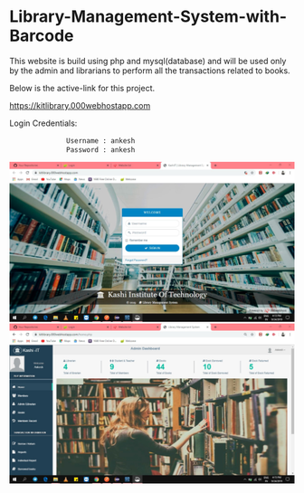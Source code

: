 # Library-Management-System-with-Barcode
This website is build using php and mysql(database) and will be used only by the admin and librarians to perform all the transactions related to books.

Below is the active-link for this project.

https://kitlibrary.000webhostapp.com

Login Credentials:

                  Username : ankesh
                  Password : ankesh

![](images/index.jpg)
![](images/home.jpg)
